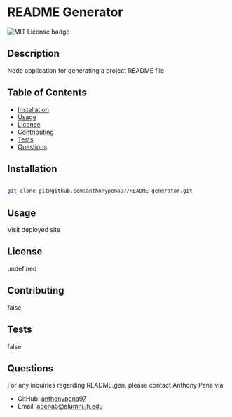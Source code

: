 
  # README Generator
  ![MIT License badge](https://img.shields.io/badge/license-MIT_License-green)

  ## Description

 Node application for generating a project README file

  ## Table of Contents
  * [Installation](#installation)
  * [Usage](#usage)
  * [License](#license)
  * [Contributing](#contributing)
  * [Tests](#tests)
  * [Questions](#questions)

  ## Installation

  ``` bash

  git clone git@github.com:anthonypena97/README-generator.git

  ```

  ## Usage

  Visit deployed site

  ## License
  undefined

  ## Contributing
  false


  ## Tests
  false

  ## Questions
  For any inquiries regarding README.gen, please contact Anthony Pena via:
  * GitHub: [anthonypena97](https://github.com/anthonypena97)
  * Email: <apena5@alumni.jh.edu>

  